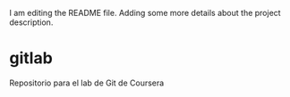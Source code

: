 I am editing the README file. Adding some more details about the project description.

# gitlab
Repositorio para el lab de Git de Coursera
